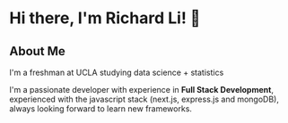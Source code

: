 # Hi there, I'm Richard Li! 👋

## About Me
I'm a freshman at UCLA studying data science + statistics 

I'm a passionate developer with experience in **Full Stack Development**, experienced with the javascript stack (next.js, express.js and mongoDB), always looking forward to learn new frameworks. 
